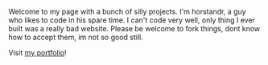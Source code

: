 Welcome to my page with a bunch of silly projects.
I'm horstandr, a guy who likes to code in his spare time.
I can't code very well, only thing I ever built was a really bad website.
Please be welcome to fork things, dont know how to accept them, im not so good still.

Visit [my portfolio](http://horstandr.github.io/web-projects/portfolio/en-portfolio)!